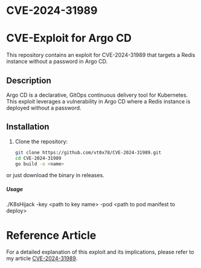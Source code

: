 # CVE-2024-31989
# CVE-Exploit for Argo CD

This repository contains an exploit for CVE-2024-31989 that targets a Redis instance without a password in Argo CD.

## Description

Argo CD is a declarative, GitOps continuous delivery tool for Kubernetes. This exploit leverages a vulnerability in Argo CD where a Redis instance is deployed without a password.

## Installation

1. Clone the repository:
   ```sh
   git clone https://github.com/vt0x78/CVE-2024-31989.git
   cd CVE-2024-31989
   go build -o <name>
   
or just download the binary in releases.

##### *Usage*
./K8sHijack -key \<path to key name\> -pod \<path to pod manifest to deploy\>

# Reference Article

For a detailed explanation of this exploit and its implications, please refer to my article [CVE-2024-31989](https://medium.com/@vt0x78/redis-aster-uncovering-a-critical-flaw-in-argo-cds-kubernetes-controller-cve-2024-31989-f01ae2a9e18e).
